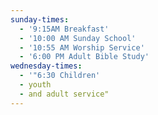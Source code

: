 ```yaml
---
sunday-times:
  - '9:15AM Breakfast'
  - '10:00 AM Sunday School'
  - '10:55 AM Worship Service'
  - '6:00 PM Adult Bible Study'
wednesday-times:
  - '"6:30 Children'
  - youth
  - and adult service"
---
```

